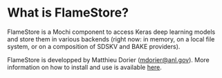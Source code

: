 What is FlameStore?
===================

FlameStore is a Mochi component to access Keras deep learning models
and store them in various backends (right now: in memory, on a local
file system, or on a composition of SDSKV and BAKE providers).

FlameStore is developped by Matthieu Dorier (mdorier@anl.gov).
More information on how to install and use is available
[here](https://xgitlab.cels.anl.gov/sds/flamestore/wikis/home).
